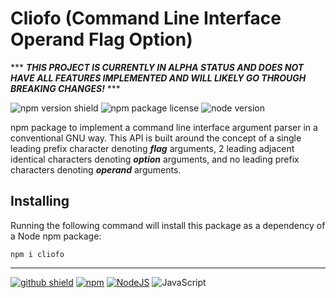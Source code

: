 # Cliofo (Command Line Interface Operand Flag Option)

\*\*\* ***THIS PROJECT IS CURRENTLY IN ALPHA STATUS AND DOES NOT HAVE ALL FEATURES
IMPLEMENTED AND WILL LIKELY GO THROUGH BREAKING CHANGES!*** \*\*\*

![npm version shield][npm version shield]
![npm package license][npm package license]
![node version][node version]

npm package to implement a command line interface argument parser in a
conventional GNU way. This API is built around the concept of a single leading
prefix character denoting ***flag*** arguments, 2 leading adjacent identical
characters denoting ***option*** arguments, and no leading prefix characters
denoting ***operand*** arguments.

## Installing

Running the following command will install this package as a dependency of a
Node npm package:

```shell
npm i cliofo
```

---

[![github shield][github shield]][github repo]
[![npm][npm shield]][npm website]
[![NodeJS][node shield]][node website]
![JavaScript][javascript]

[github shield]: https://img.shields.io/badge/github-%23121011.svg?style=for-the-badge&logo=github&logoColor=white "github"
[github repo]: https://github.com/SnapLib/typescript-cliofo "github"
[javascript]: https://img.shields.io/badge/javascript-%23323330.svg?style=for-the-badge&logo=javascript&logoColor=%23F7DF1E "JavaScript"
[node shield]: https://img.shields.io/badge/node.js-6DA55F?style=for-the-badge&logo=node.js&logoColor=white "node"
[node version]: https://img.shields.io/node/v/cliofo?color=%2366ff66&&logo=node.js&style=flat-square "node version"
[node website]: https://nodejs.org/en/about "node"
[npm package license]: https://img.shields.io/npm/l/cliofo?color=%2366ff66&style=flat-square "MIT license"
[npm shield]: https://img.shields.io/badge/NPM-%23CB3837.svg?style=for-the-badge&logo=npm&logoColor=white "npm"
[npm version shield]: https://img.shields.io/npm/v/cliofo?color=%2366ff66&logo=npm&style=flat-square "npm version"
[npm website]: https://www.npmjs.com/ "npm"
